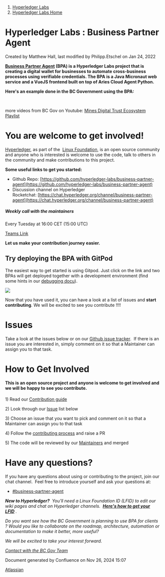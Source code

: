 1. [Hyperledger Labs](index.html)
2. [Hyperledger Labs Home](Hyperledger-Labs-Home_20283400.html)

# Hyperledger Labs : Business Partner Agent

Created by Matthew Hall, last modified by Philipp.Etschel on Jan 24, 2022

**[Business Partner Agent](https://github.com/hyperledger-labs/business-partner-agent) (BPA) is a Hyperledger Labs project that is creating a digital wallet for businesses to automate cross-business processes using verifiable credentials. The BPA is a Java Micronaut web service and a VueJS frontend built on top of Aries Cloud Agent Python.** 

**Here's an example done in the BC Government using the BPA:**

 

more videos from BC Gov on Youtube: [Mines Digital Trust Ecosystem Playlist](https://www.youtube.com/playlist?list=PL9CV_8JBQHiooHv05idOTrR2eBAJM89LX)

# **You are welcome to get involved!**

[Hyperledger](https://www.hyperledger.org/), as part of the  [Linux Foundation](https://www.linuxfoundation.org/), is an open source community and anyone who is interested is welcome to use the code, talk to others in the community and make contributions to this project.

**Some useful links to get you started:**

- Github Repo: [https://github.com/hyperledger-labs/business-partner-agent](https://github.com/hyperledger-labs/business-partner-agent)
- Discussion channel on Hyperledger Rocketchat: [https://chat.hyperledger.org/channel/business-partner-agent](https://chat.hyperledger.org/channel/business-partner-agent)

##### **Weekly call with the maintainers**

Every Tuesday at 16:00 CET (15:00 UTC)

[Teams Link](https://teams.microsoft.com/l/meetup-join/19%3ameeting_MGU2YWJjNWYtZjQxOC00MjcxLThhMmQtOTMzNGZjOGE3NjFj%40thread.v2/0?context=%7B%22Tid%22%3A%220ae51e19-07c8-4e4b-bb6d-648ee58410f4%22%2C%22Oid%22%3A%2268c9b8cf-6b6f-42d1-918e-69f99cab31e3%22%7D)

**Let us make your contribution journey easier.**

## **Try deploying the BPA with GitPod**

The easiest way to get started is using Gitpod. Just click on the link and two BPAs will get deployed together with a development environment (find some hints in our [debugging docu](https://github.com/hyperledger-labs/business-partner-agent/blob/master/docs/DEBUGGING.md#frontend-and-backend-debugging-with-gitpod)).

[![](https://gitpod.io/button/open-in-gitpod.svg)](https://gitpod.io/#https://github.com/hyperledger-labs/business-partner-agent-chart)

Now that you have used it, you can have a look at a list of issues and **start contributing**. We will be excited to see you contribute !!!!

# **Issues**

Take a look at the issues below or on our [Github issue tracker](https://github.com/hyperledger-labs/business-partner-agent/issues).  If there is an issue you are interested in, simply comment on it so that a Maintainer can assign you to that task.

# **How to Get Involved**

#### This is an open source project and anyone is welcome to get involved and we will be happy to see you contribute.

1\) Read our [Contribution guide](https://github.com/hyperledger-labs/business-partner-agent/blob/master/CONTRIBUTING.md)

2\) Look through our [Issue](https://github.com/hyperledger-labs/business-partner-agent/issues) list below

3\) Choose an issue that you want to pick and comment on it so that a Maintainer can assign you to that task

4\) Follow the [contributing process](https://github.com/hyperledger-labs/business-partner-agent/blob/master/CONTRIBUTING.md) and raise a PR

5\) The code will be reviewed by our [Maintainers](https://github.com/hyperledger-labs/business-partner-agent/graphs/contributors) and merged

# **Have any questions?**

If you have any questions about using or contributing to the project, join our chat channel.  Feel free to introduce yourself and ask your questions at:

- [#business-partner-agent](https://chat.hyperledger.org/channel/business-partner-agent)

***New to Hyperledger?**  You'll need a Linux Foundation ID (LFID) to edit our wiki pages and chat on Hyperledger channels.  [**Here's how to get your LFID**](https://www.youtube.com/watch?v=EEc4JRyaAoA) .*

*Do you want see how the BC Government is planning to use BPA for clients ? Would you like to collaborate on the roadmap, architecture, automation or documentation to make it better, more useful?*

*We will be excited to take your interest forward.*

[*Contact with the BC Gov Team*](https://bcgov.github.io/mines-digital-trust/team.html) 

Document generated by Confluence on Nov 26, 2024 15:07

[Atlassian](http://www.atlassian.com/)
